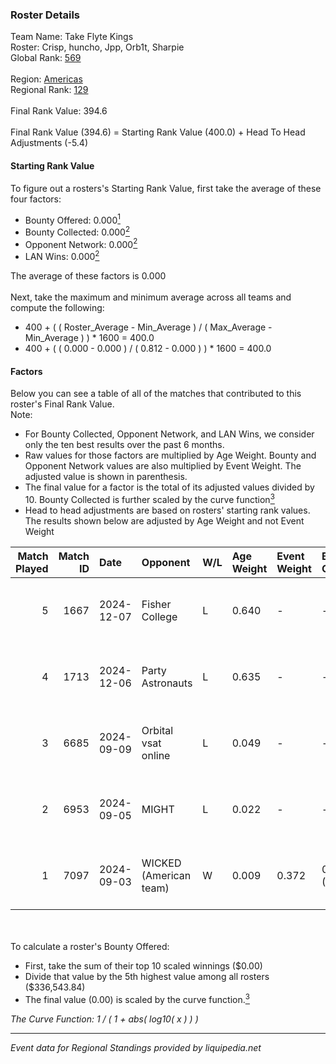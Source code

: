 ### Roster Details<br />
Team Name: Take Flyte Kings<br />
Roster: Crisp, huncho, Jpp, Orb1t, Sharpie<br />
Global Rank: [569](../../standings_global_2025_03_01.md)<br />
<br />
Region: [Americas]( ../../standings_americas_2025_03_01.md)<br />
Regional Rank: [129]( ../../standings_americas_2025_03_01.md)<br />
<br />
Final Rank Value:  394.6<br />
<br />
Final Rank Value (394.6) = Starting Rank Value (400.0) + Head To Head Adjustments (-5.4)<br />

#### Starting Rank Value<br />
To figure out a rosters's Starting Rank Value, first take the average of these four factors:<br />
- Bounty Offered: 0.000[<sup>1</sup>](#table2)
- Bounty Collected: 0.000[<sup>2</sup>](#table1)
- Opponent Network: 0.000[<sup>2</sup>](#table1)
- LAN Wins: 0.000[<sup>2</sup>](#table1)

The average of these factors is 0.000<br />
<br />
Next, take the maximum and minimum average across all teams and compute the following:<br />
- 400 + ( ( Roster_Average - Min_Average ) / ( Max_Average - Min_Average ) ) * 1600 = 400.0
- 400 + ( ( 0.000 - 0.000 ) / ( 0.812 - 0.000 ) ) * 1600 = 400.0


#### Factors<br />
Below you can see a table of all of the matches that contributed to this roster's Final Rank Value.<br />
Note:<br />

- For Bounty Collected, Opponent Network, and LAN Wins, we consider only the ten best results over the past 6 months.
- Raw values for those factors are multiplied by Age Weight. Bounty and Opponent Network values are also multiplied by Event Weight. The adjusted value is shown in parenthesis.
- The final value for a factor is the total of its adjusted values divided by 10. Bounty Collected is further scaled by the curve function[<sup>3</sup>](#curveFunction)
- Head to head adjustments are based on rosters' starting rank values. The results shown below are adjusted by Age Weight and not Event Weight
<span id="table1"></span><br />


| Match Played | Match ID | Date       | Opponent               | W/L | Age Weight | Event Weight | Bounty Collected | Opponent Network | LAN Wins  | H2H Adj. | Roster                             |
| -: | -: | :- | :- | :- | :- | :- | :- | :- | :- | -: | :- |
|            5 |     1667 | 2024-12-07 | Fisher College         | L   | 0.640      | -            | -                | -                | -         |    -2.22 | Crisp, huncho, Jpp, Orb1t, Sharpie |
|            4 |     1713 | 2024-12-06 | Party Astronauts       | L   | 0.635      | -            | -                | -                | -         |    -2.50 | Crisp, huncho, Jpp, Orb1t, Sharpie |
|            3 |     6685 | 2024-09-09 | Orbital vsat online    | L   | 0.049      | -            | -                | -                | -         |    -0.77 | Crisp, huncho, Jpp, Panic, Sharpie |
|            2 |     6953 | 2024-09-05 | MIGHT                  | L   | 0.022      | -            | -                | -                | -         |    -0.10 | Crisp, huncho, Jpp, Panic, Sharpie |
|            1 |     7097 | 2024-09-03 | WICKED (American team) | W   | 0.009      | 0.372        | 0.000 (0.000)    | 0.000 (0.000)    | 0 (0.000) |     0.14 | Crisp, huncho, Jpp, Panic, Sharpie |

<br />
<span id="table2"></span><br />
To calculate a roster's Bounty Offered:<br />

- First, take the sum of their top 10 scaled winnings ($0.00)
- Divide that value by the 5th highest value among all rosters ($336,543.84)
- The final value (0.00) is scaled by the curve function.[<sup>3</sup>](#curveFunction)

<span id="curveFunction"></span>_The Curve Function: 1 / ( 1 + abs( log10( x ) ) )_<br />

---
_Event data for Regional Standings provided by liquipedia.net_<br />
